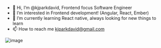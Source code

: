 - 👋 Hi, I’m @kjparkdavid, Frontend focus Software Engineer
- 👀 I’m interested in Frontend development! (Angular, React, Ember)
- 🌱 I’m currently learning React native, always looking for new things to learn
- 📫 How to reach me kjparkdavid@gmail.com

![image](https://img.shields.io/badge/Angular-DD0031?style=for-the-badge&logo=angular&logoColor=white)

<!---
kjparkdavid/kjparkdavid is a ✨ special ✨ repository because its `README.md` (this file) appears on your GitHub profile.
You can click the Preview link to take a look at your changes.
--->
